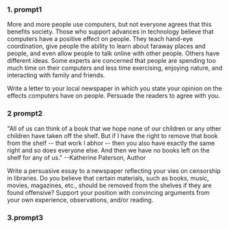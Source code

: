 ### 1. prompt1

More and more people use computers, but not everyone agrees that this benefits society. Those who support advances in technology believe that computers have a positive effect on people. They teach hand-eye coordination, give people the ability to learn about faraway places and people, and even allow people to talk online with other people. Others have different ideas. Some experts are concerned that people are spending too much time on their computers and less time exercising, enjoying nature, and interacting with family and friends. 

Write a letter to your local newspaper in which you state your opinion on the effects computers have on people. Persuade the readers to agree with you.

### 2 prompt2

"All of us can think of a book that we hope none of our children or any other children have taken off the shelf. But if I have the right to remove that book from the shelf -- that work I abhor -- then you also have exactly the same right and so does everyone else. And then we have no books left on the shelf for any of us." --Katherine Paterson, Author

Write a persuasive essay to a newspaper reflecting your vies on censorship in libraries. Do you believe that certain materials, such as books, music, movies, magazines, etc., should be removed from the shelves if they are found offensive? Support your position with convincing arguments from your own experience, observations, and/or reading.

### 3.prompt3
